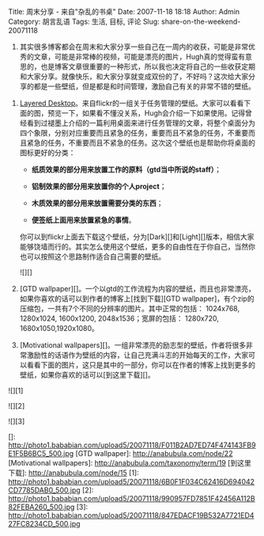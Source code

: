 Title: 周末分享 - 来自"杂乱的书桌"
Date: 2007-11-18 18:18
Author: Admin
Category: 胡言乱语
Tags: 生活, 目标, 评论
Slug: share-on-the-weekend-20071118

1.  其实很多博客都会在周末和大家分享一些自己在一周内的收获，可能是非常优秀的文章，可能是非常棒的视频，可能是漂亮的图片，Hugh真的觉得蛮有意思的，也是博客文章很重要的一种形式，所以我也决定将自己的一些收获定期和大家分享。就像快乐，和大家分享就变成双份的了，不好吗？这次给大家分享的都是一些壁纸，但是都是和时间管理，激励自己有关的非常不错的壁纸。

</p>

1.  [Layered
    Desktop][]。来自flickr的一组关于任务管理的壁纸。大家可以看看下面的图，预览一下，如果看不懂没关系，Hugh会介绍一下如果使用。记得曾经看到过褪墨上介绍的一篇利用桌面来进行任务管理的文章，将整个桌面分为四个象限，分别对应重要而且紧急的任务，重要而且不紧急的任务，不重要而且紧急的任务，不重要而且不紧急的任务。这次这个壁纸也是帮助你将桌面的图标更好的分类：

    </p>

    -   **纸质效果的部分用来放置工作的原料（gtd当中所说的staff）**；

    </p>

    -   **铝制效果的部分用来放置你的个人project**；

    </p>

    -   **木质效果的部分用来放置需要分类的东西**；

    </p>

    -   **便签纸上面用来放置紧急的事情**。

    </p>
    你可以到flickr上面去下载这个壁纸，分为[Dark][]和[Light][]版本，相信大家能够饶墙而行的。其实怎么使用这个壁纸，更多的自由性在于你自己，当然你也可以按照这个思路制作适合自己需要的壁纸。

    ![][]

    </p>
    <p>
2.  [GTD
    wallpaper][]。一个以gtd的工作流程为内容的壁纸，而且也非常漂亮，如果你喜欢的话可以到作者的博客上[找到下载][GTD
    wallpaper]，有个zip的压缩包，一共有7个不同的分辨率的图片。其中正常的包括：
    1024x768, 1280x1024, 1600x1200, 2048x1536；宽屏的包括： 1280x720,
    1680x1050,1920x1080。
3.  [Motivational
    wallpapers][]。一组非常漂亮的励志型的壁纸，作者将很多非常激励性的话语作为壁纸的内容，让自己充满斗志的开始每天的工作，大家可以看看下面的图片，这只是其中的一部分，你可以在作者的博客上找到更多的壁纸，如果你喜欢的话可以[到这里下载][]。

</p>

![][1]

</p>

![][2]

</p>

![][3]

</p>

  [Layered Desktop]: http://flickr.com/photos/gr/sets/72157594188036656/
  [Dark]: http://www.flickr.com/photos/gr/182329376/in/set-72157594188036656/
  [Light]: http://www.flickr.com/photos/gr/182329409/in/set-72157594188036656/
  []: http://photo1.bababian.com/upload5/20071118/F011B2AD7ED74F474143FB9E1F5B6BC5_500.jpg
  [GTD wallpaper]: http://anabubula.com/node/22
  [Motivational wallpapers]: http://anabubula.com/taxonomy/term/19
  [到这里下载]: http://anabubula.com/node/15
  [1]: http://photo1.bababian.com/upload5/20071118/6B0F1F034C62416D694042CD7785DAB0_500.jpg
  [2]: http://photo1.bababian.com/upload5/20071118/990957FD7851F42456A112B82FEBA260_500.jpg
  [3]: http://photo1.bababian.com/upload5/20071118/847EDACF19B532A7721ED427FC8234CD_500.jpg
